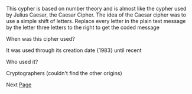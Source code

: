This cypher is based on number theory and is almost like the cypher
used by Julius Caesar, the Caesar Cipher. The idea of the Caesar cipher was
to use a simple shift of letters. Replace every letter in the plain text message by the letter
three letters to the right to get the coded message

When was this cipher used?

It was used through its creation date {1983} until recent

Who used it?

Cryptographers (couldn't find the other origins)

Next [Page](https://github.com/EPHS-CyberSecurity-2020-Hour3/CipherProject/blob/Affine_Cipher/Affine_Cipher_Mathematical.md)
